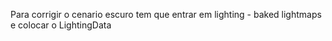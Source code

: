 Para corrigir o cenario escuro tem que entrar em lighting - baked lightmaps e colocar o LightingData
